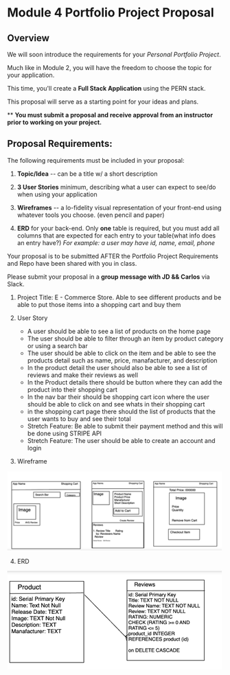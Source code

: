 # Module 4 Portfolio Project Proposal

## Overview

We will soon introduce the requirements for your _Personal Portfolio Project_.

Much like in Module 2, you will have the freedom to choose the topic for your application.

This time, you'll create a **Full Stack Application** using the PERN stack.


This proposal will serve as a starting point for your ideas and plans.

\*\* **You must submit a proposal and receive approval from an instructor prior to working on your project.**

## Proposal Requirements:

The following requirements must be included in your proposal:

1. **Topic/Idea** -- can be a title w/ a short description

1. **3 User Stories** minimum, describing what a user can expect to see/do when using your application

1. **Wireframes** -- a lo-fidelity visual representation of your front-end using whatever tools you choose. (even pencil and paper)

1. **ERD** for your back-end. Only **one** table is required, but you must add all columns that are expected for each entry to your table(what info does an entry have?)
_For example: a user may have id, name, email, phone_

Your proposal is to be submitted AFTER the Portfolio Project Requirements and Repo have been shared with you in class. 

Please submit your proposal in a **group message with JD && Carlos** via Slack.


1. Project Title: E - Commerce Store. Able to see different products and be able to put those items into a shopping cart and buy them

2. User Story
    * A user should be able to see a list of products on the home page
    * The user should be able to filter through an item by product category or using a search bar 
    * The user should be able to click on the item and be able to see the products detail such as name, price, manafacturer, and description
    * In the product detail the user should also be able to see a list of reviews and make their reviews as well
    * In the Product details there should be button where they can add the product into their shopping cart 
    * In the nav bar their should be shopping cart icon where the user should be able to click on and see whats in their shopping cart 
    * in the shopping cart page there should the list of products that the user wants to buy and see their total 
    * Stretch Feature: Be able to submit their payment method and this will be done using STRIPE API 
    * Stretch Feature: The user should be able to create an account and login

3. Wireframe 

<img src="/WireFrame.png" width="500"/>


4. ERD 
<img src="/ERD.png" width="500">


    
    

